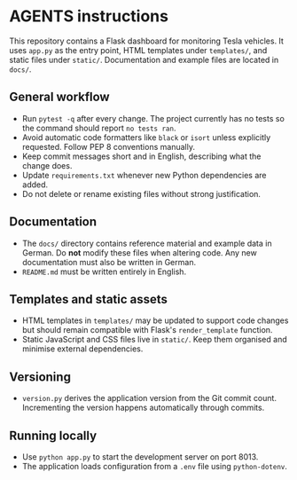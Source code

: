 # AGENTS instructions

This repository contains a Flask dashboard for monitoring Tesla vehicles. It uses
`app.py` as the entry point, HTML templates under `templates/`, and static files
under `static/`.  Documentation and example files are located in `docs/`.

## General workflow

- Run `pytest -q` after every change. The project currently has no tests so the
  command should report `no tests ran`.
- Avoid automatic code formatters like `black` or `isort` unless explicitly
  requested. Follow PEP 8 conventions manually.
- Keep commit messages short and in English, describing what the change does.
- Update `requirements.txt` whenever new Python dependencies are added.
- Do not delete or rename existing files without strong justification.

## Documentation

- The `docs/` directory contains reference material and example data in German.
  Do **not** modify these files when altering code. Any new documentation must
  also be written in German.
- `README.md` must be written entirely in English.

## Templates and static assets

- HTML templates in `templates/` may be updated to support code changes but
  should remain compatible with Flask's `render_template` function.
- Static JavaScript and CSS files live in `static/`. Keep them organised and
  minimise external dependencies.

## Versioning

- `version.py` derives the application version from the Git commit count.
  Incrementing the version happens automatically through commits.

## Running locally

- Use `python app.py` to start the development server on port 8013.
- The application loads configuration from a `.env` file using `python-dotenv`.


